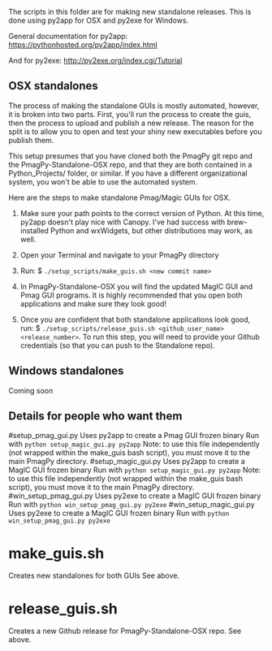 The scripts in this folder are for making new standalone releases.  This is done using py2app for OSX and py2exe for Windows.

General documentation for py2app: https://pythonhosted.org/py2app/index.html

And for py2exe:  http://py2exe.org/index.cgi/Tutorial

## OSX standalones

The process of making the standalone GUIs is mostly automated, however, it is broken into two parts.  First, you'll run the process to create the guis, then the process to upload and publish a new release.  The reason for the split is to allow you to open and test your shiny new executables before you publish them.

This setup presumes that you have cloned both the PmagPy git repo and the PmagPy-Standalone-OSX repo, and that they are both contained in a Python_Projects/ folder, or similar.  If you have a different organizational system, you won't be able to use the automated system.

Here are the steps to make standalone Pmag/Magic GUIs for OSX.

1.  Make sure your path points to the correct version of Python.  At this time, py2app doesn't play nice with Canopy.  I've had success with brew-installed Python and wxWidgets, but other distributions may work, as well.

2.  Open your Terminal and navigate to your PmagPy directory

3.  Run:  $ `./setup_scripts/make_guis.sh <new commit name>`

4.  In PmagPy-Standalone-OSX you will find the updated MagIC GUI and Pmag GUI programs.  It is highly recommended that you open both applications and make sure they look good!

5.  Once you are confident that both standalone applications look good, run: $ `./setup_scripts/release_guis.sh <github_user_name> <release_number>`.  To run this step, you will need to provide your Github credentials (so that you can push to the Standalone repo).


## Windows standalones

Coming soon


## Details for people who want them

#setup_pmag_gui.py
Uses py2app to create a Pmag GUI frozen binary
Run with `python setup_magic_gui.py py2app`
Note: to use this file independently (not wrapped within the make_guis bash script), you must move it to the main PmagPy directory.
#setup_magic_gui.py
Uses py2app to create a MagIC GUI frozen binary
Run with `python setup_magic_gui.py py2app`
Note: to use this file independently (not wrapped within the make_guis bash script), you must move it to the main PmagPy directory.
#win_setup_pmag_gui.py
Uses py2exe to create a MagIC GUI frozen binary
Run with `python win_setup_pmag_gui.py py2exe`
#win_setup_magic_gui.py
Uses py2exe to create a MagIC GUI frozen binary
Run with `python win_setup_pmag_gui.py py2exe`
# make_guis.sh
Creates new standalones for both GUIs
See above.
# release_guis.sh
Creates a new Github release for PmagPy-Standalone-OSX repo.
See above.
